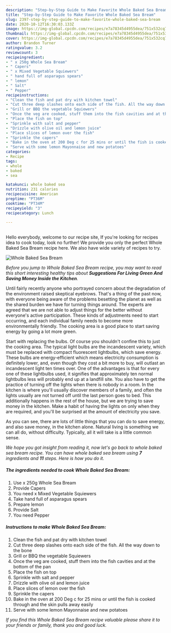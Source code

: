 ```yaml
---
description: "Step-by-Step Guide to Make Favorite Whole Baked Sea Bream"
title: "Step-by-Step Guide to Make Favorite Whole Baked Sea Bream"
slug: 2397-step-by-step-guide-to-make-favorite-whole-baked-sea-bream
date: 2020-10-12T16:30:03.133Z
image: https://img-global.cpcdn.com/recipes/e7a78345d4955dea/751x532cq70/whole-baked-sea-bream-recipe-main-photo.jpg
thumbnail: https://img-global.cpcdn.com/recipes/e7a78345d4955dea/751x532cq70/whole-baked-sea-bream-recipe-main-photo.jpg
cover: https://img-global.cpcdn.com/recipes/e7a78345d4955dea/751x532cq70/whole-baked-sea-bream-recipe-main-photo.jpg
author: Brandon Turner
ratingvalue: 3.2
reviewcount: 3
recipeingredient:
- " x 250g Whole Sea Bream"
- " Capers"
- " x Mixed Vegetable Squiewers"
- " hand full of asparagus spears"
- " lemon"
- " Salt"
- " Pepper"
recipeinstructions:
- "Clean the fish and pat dry with kitchen towel"
- "Cut three deep slashes onto each side of the fish. All the way down to the bone"
- "Grill or BBQ the vegetable Squiewers"
- "Once the veg are cooked, stuff them into the fish cavities and at the bottom of the pan"
- "Place the fish on top"
- "Sprinkle with salt and pepper"
- "Drizzle with olive oil and lemon juice"
- "Place slices of lemon over the fish"
- "Sprinkle the capers"
- "Bake in the oven at 200 Deg c for 25 mins or until the fish is cooked through and the skin pulls away easily"
- "Serve with some lemon Mayonnaise and new potatoes"
categories:
- Recipe
tags:
- whole
- baked
- sea

katakunci: whole baked sea 
nutrition: 231 calories
recipecuisine: American
preptime: "PT36M"
cooktime: "PT34M"
recipeyield: "3"
recipecategory: Lunch

---
```

<br>
Hello everybody, welcome to our recipe site, If you're looking for recipes idea to cook today, look no further! We provide you only the perfect Whole Baked Sea Bream recipe here. We also have wide variety of recipes to try.
<br>


![Whole Baked Sea Bream](https://img-global.cpcdn.com/recipes/e7a78345d4955dea/751x532cq70/whole-baked-sea-bream-recipe-main-photo.jpg)

<i>Before you jump to Whole Baked Sea Bream recipe, you may want to read this short interesting healthy tips about 
<strong>Suggestions For Living Green And Saving Money Inside the Kitchen</strong>.</i>
</br>

Until fairly recently anyone who portrayed concern about the degradation of the environment raised skeptical eyebrows. That's a thing of the past now, with everyone being aware of the problems besetting the planet as well as the shared burden we have for turning things around. The experts are agreed that we are not able to adjust things for the better without everyone's active participation. These kinds of adjustments need to start occurring, and each individual family needs to become more environmentally friendly. The cooking area is a good place to start saving energy by going a lot more green.

Start with replacing the bulbs. Of course you shouldn't confine this to just the cooking area. The typical light bulbs are the incandescent variety, which must be replaced with compact fluorescent lightbulbs, which save energy. These bulbs are energy-efficient which means electricity consumption is definitely lower, and, even though they cost a bit more to buy, will outlast an incandescent light ten times over. One of the advantages is that for every one of these lightbulbs used, it signifies that approximately ten normal lightbulbs less will probably end up at a landfill site. You also have to get the practice of turning off the lights when there is nobody in a room. In the kitchen is where you'll usually discover members of a family, and often the lights usually are not turned off until the last person goes to bed. This additionally happens in the rest of the house, but we are trying to save money in the kitchen. Make a habit of having the lights on only when they are required, and you'll be surprised at the amount of electricity you save.

As you can see, there are lots of little things that you can do to save energy, and also save money, in the kitchen alone. Natural living is something we can all do, without difficulty. Typically, all it will take is a little common sense.


<i>We hope you got insight from reading it, now let's go back to whole baked sea bream recipe. You can have whole baked sea bream using <strong>7</strong> ingredients and <strong>11</strong> steps. Here is how you do it.
</i>

##### The ingredients needed to cook Whole Baked Sea Bream:

1. Use  x 250g Whole Sea Bream
1. Provide  Capers
1. You need  x Mixed Vegetable Squiewers
1. Take  hand full of asparagus spears
1. Prepare  lemon
1. Provide  Salt
1. You need  Pepper


##### Instructions to make Whole Baked Sea Bream:

1. Clean the fish and pat dry with kitchen towel
1. Cut three deep slashes onto each side of the fish. All the way down to the bone
1. Grill or BBQ the vegetable Squiewers
1. Once the veg are cooked, stuff them into the fish cavities and at the bottom of the pan
1. Place the fish on top
1. Sprinkle with salt and pepper
1. Drizzle with olive oil and lemon juice
1. Place slices of lemon over the fish
1. Sprinkle the capers
1. Bake in the oven at 200 Deg c for 25 mins or until the fish is cooked through and the skin pulls away easily
1. Serve with some lemon Mayonnaise and new potatoes


<i>If you find this Whole Baked Sea Bream recipe valuable please share it to your friends or family, thank you and good luck.</i>
